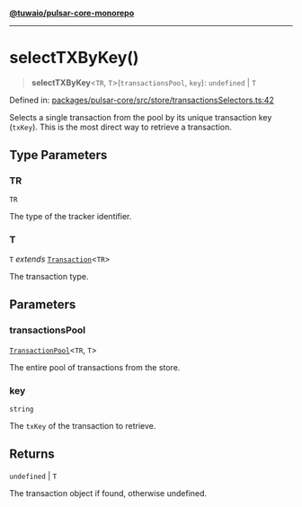 [**@tuwaio/pulsar-core-monorepo**](../../../README.md)

***

# selectTXByKey()

> **selectTXByKey**\<`TR`, `T`\>(`transactionsPool`, `key`): `undefined` \| `T`

Defined in: [packages/pulsar-core/src/store/transactionsSelectors.ts:42](https://github.com/TuwaIO/pulsar-core/blob/331a7d5f292c7c39ecb210370af8d2ac8b40c273/packages/pulsar-core/src/store/transactionsSelectors.ts#L42)

Selects a single transaction from the pool by its unique transaction key (`txKey`).
This is the most direct way to retrieve a transaction.

## Type Parameters

### TR

`TR`

The type of the tracker identifier.

### T

`T` *extends* [`Transaction`](../type-aliases/Transaction.md)\<`TR`\>

The transaction type.

## Parameters

### transactionsPool

[`TransactionPool`](../type-aliases/TransactionPool.md)\<`TR`, `T`\>

The entire pool of transactions from the store.

### key

`string`

The `txKey` of the transaction to retrieve.

## Returns

`undefined` \| `T`

The transaction object if found, otherwise undefined.
